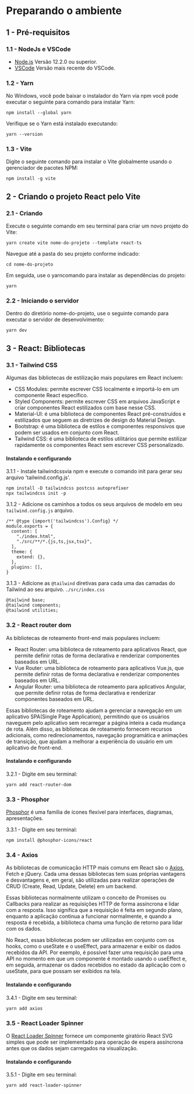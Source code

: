 <h1> Preparando o ambiente </h1>

<h2>1 - Pré-requisitos</h2>

<h3>1.1 - NodeJs e VSCode</h3>

- [Node.js](https://nodejs.org/en/) Versão 12.2.0 ou superior.
- [VSCode](https://code.visualstudio.com/) Versão mais recente do VSCode.
  
<h3>1.2 - Yarn</h3>

No Windows, você pode baixar o instalador do Yarn via npm você pode executar o seguinte para comando para instalar Yarn:

```
npm install --global yarn
```

Verifique se o Yarn está instalado executando:

```
yarn --version
```

<h3>1.3 - Vite</h3>

Digite o seguinte comando para instalar o Vite globalmente usando o gerenciador de pacotes NPM:

 ```
 npm install -g vite
 ```


<h2>2 - Criando o projeto React pelo Vite</h2>

<h3>2.1 - Criando</h3>

Execute o seguinte comando em seu terminal para criar um novo projeto do Vite:

```
yarn create vite nome-do-projeto --template react-ts
```

Navegue até a pasta do seu projeto conforme indicado:

```
cd nome-do-projeto
```
Em seguida, use o yarncomando para instalar as dependências do projeto:
```
yarn
```

<h3>2.2 - Iniciando o servidor </h3>

Dentro do diretório nome-do-projeto, use o seguinte comando para executar o servidor de desenvolvimento:
```
yarn dev
```

<h2>3 - React: Bibliotecas</h2>

<h3>3.1 - Tailwind CSS</h3>

Algumas das bibliotecas de estilização mais populares em React incluem:

- CSS Modules: permite escrever CSS localmente e importá-lo em um componente React específico.
- Styled Components: permite escrever CSS em arquivos JavaScript e criar componentes React estilizados com base nesse CSS.
- Material-UI: é uma biblioteca de componentes React pré-construídos e estilizados que seguem as diretrizes de design do Material Design.
- Bootstrap: é uma biblioteca de estilos e componentes responsivos que podem ser usados em conjunto com React.
- Tailwind CSS: é uma biblioteca de estilos utilitários que permite estilizar rapidamente os componentes React sem escrever CSS personalizado.

<h4>Instalando e configurando</h4>
3.1.1 - Instale tailwindcssvia npm e execute o comando init para gerar seu arquivo 'tailwind.config.js'.

```
npm install -D tailwindcss postcss autoprefixer
npx tailwindcss init -p
``` 

3.1.2 - Adicione os caminhos a todos os seus arquivos de modelo em seu `tailwind.config.js` arquivo.
```
/** @type {import('tailwindcss').Config} */
module.exports = {
  content: [
    "./index.html",
    "./src/**/*.{js,ts,jsx,tsx}",
  ],
  theme: {
    extend: {},
  },
  plugins: [],
}
```

3.1.3 - Adicione as `@tailwind` diretivas para cada uma das camadas do Tailwind ao seu arquivo. `./src/index.css`
```
@tailwind base;
@tailwind components;
@tailwind utilities;
```

<h3>3.2 - React router dom</h3>

As bibliotecas de roteamento front-end mais populares incluem:

- React Router: uma biblioteca de roteamento para aplicativos React, que permite definir rotas de forma declarativa e renderizar componentes baseados em URL.
- Vue Router: uma biblioteca de roteamento para aplicativos Vue.js, que permite definir rotas de forma declarativa e renderizar componentes baseados em URL.
- Angular Router: uma biblioteca de roteamento para aplicativos Angular, que permite definir rotas de forma declarativa e renderizar componentes baseados em URL.

Essas bibliotecas de roteamento ajudam a gerenciar a navegação em um aplicativo SPA(Single Page Application), permitindo que os usuários naveguem pelo aplicativo sem recarregar a página inteira a cada mudança de rota. Além disso, as bibliotecas de roteamento fornecem recursos adicionais, como redirecionamentos, navegação programática e animações de transição, que ajudam a melhorar a experiência do usuário em um aplicativo de front-end.

<h4>Instalando e configurando</h4>

3.2.1 - Digite em seu terminal:
```
yarn add react-router-dom
```

<h3>3.3 - Phosphor</h3>

[Phosphor](https://phosphoricons.com/) é uma família de ícones flexível para interfaces, diagramas, apresentações.

3.3.1 - Digite em seu terminal:
```
npm install @phosphor-icons/react
```

<h3>3.4 - Axios</h3>

As bibliotecas de comunicação HTTP mais comuns em React são o [Axios](https://axios-http.com/), Fetch e jQuery. Cada uma dessas bibliotecas tem suas próprias vantagens e desvantagens e, em geral, são utilizadas para realizar operações de CRUD (Create, Read, Update, Delete) em um backend.

Essas bibliotecas normalmente utilizam o conceito de Promises ou Callbacks para realizar as requisições HTTP de forma assíncrona e lidar com a resposta. Isso significa que a requisição é feita em segundo plano, enquanto a aplicação continua a funcionar normalmente, e quando a resposta é recebida, a biblioteca chama uma função de retorno para lidar com os dados.

No React, essas bibliotecas podem ser utilizadas em conjunto com os hooks, como o useState e o useEffect, para armazenar e exibir os dados recebidos da API. Por exemplo, é possível fazer uma requisição para uma API no momento em que um componente é montado usando o useEffect e, em seguida, armazenar os dados recebidos no estado da aplicação com o useState, para que possam ser exibidos na tela.

<h4>Instalando e configurando</h4>

3.4.1 - Digite em seu terminal:
```
yarn add axios
```

<h3>3.5 - React Loader Spinner</h3>

O [React Loader Spinner](https://mhnpd.github.io/react-loader-spinner/) fornece um componente giratório React SVG simples que pode ser implementado para operação de espera assíncrona antes que os dados sejam carregados na visualização.

<h4>Instalando e configurando</h4>

3.5.1 - Digite em seu terminal:
```
yarn add react-loader-spinner
```
